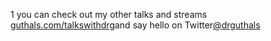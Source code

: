 1   you can check out my other talks and streams [guthals.com/talkswithdrg](https://guthals/talkswithdrg)and say hello on Twitter[@drguthals](https://twitter.com/drguthals)    
